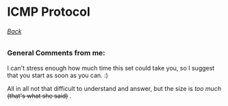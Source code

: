 # ICMP Protocol
###### [Back](/)

### General Comments from me:
I can't stress enough how much time this set could take you, so I suggest that you start as soon as you can. :)

All in all not that difficult to understand and answer, but the size is _too much_ ~~(that's what she said)~~ .
